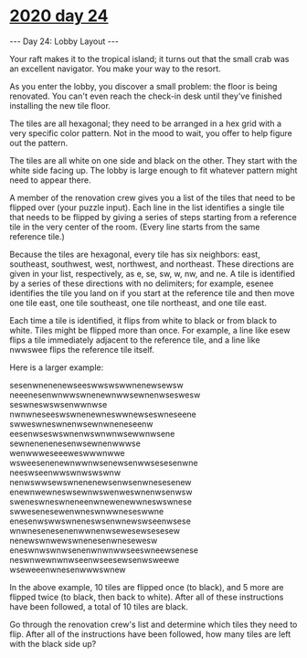 # [2020 day 24](https://adventofcode.com/2020/day/24)

--- Day 24: Lobby Layout ---

Your raft makes it to the tropical island; it turns out that the small crab was an excellent navigator. You make your way to the resort.

As you enter the lobby, you discover a small problem: the floor is being renovated. You can't even reach the check-in desk until they've finished installing the new tile floor.

The tiles are all hexagonal; they need to be arranged in a hex grid with a very specific color pattern. Not in the mood to wait, you offer to help figure out the pattern.

The tiles are all white on one side and black on the other. They start with the white side facing up. The lobby is large enough to fit whatever pattern might need to appear there.

A member of the renovation crew gives you a list of the tiles that need to be flipped over (your puzzle input). Each line in the list identifies a single tile that needs to be flipped by giving a series of steps starting from a reference tile in the very center of the room. (Every line starts from the same reference tile.)

Because the tiles are hexagonal, every tile has six neighbors: east, southeast, southwest, west, northwest, and northeast. These directions are given in your list, respectively, as e, se, sw, w, nw, and ne. A tile is identified by a series of these directions with no delimiters; for example, esenee identifies the tile you land on if you start at the reference tile and then move one tile east, one tile southeast, one tile northeast, and one tile east.

Each time a tile is identified, it flips from white to black or from black to white. Tiles might be flipped more than once. For example, a line like esew flips a tile immediately adjacent to the reference tile, and a line like nwwswee flips the reference tile itself.

Here is a larger example:

sesenwnenenewseeswwswswwnenewsewsw\
neeenesenwnwwswnenewnwwsewnenwseswesw\
seswneswswsenwwnwse\
nwnwneseeswswnenewneswwnewseswneseene\
swweswneswnenwsewnwneneseenw\
eesenwseswswnenwswnwnwsewwnwsene\
sewnenenenesenwsewnenwwwse\
wenwwweseeeweswwwnwwe\
wsweesenenewnwwnwsenewsenwwsesesenwne\
neeswseenwwswnwswswnw\
nenwswwsewswnenenewsenwsenwnesesenew\
enewnwewneswsewnwswenweswnenwsenwsw\
sweneswneswneneenwnewenewwneswswnese\
swwesenesewenwneswnwwneseswwne\
enesenwswwswneneswsenwnewswseenwsese\
wnwnesenesenenwwnenwsewesewsesesew\
nenewswnwewswnenesenwnesewesw\
eneswnwswnwsenenwnwnwwseeswneewsenese\
neswnwewnwnwseenwseesewsenwsweewe\
wseweeenwnesenwwwswnew

In the above example, 10 tiles are flipped once (to black), and 5 more are flipped twice (to black, then back to white). After all of these instructions have been followed, a total of 10 tiles are black.

Go through the renovation crew's list and determine which tiles they need to flip. After all of the instructions have been followed, how many tiles are left with the black side up?